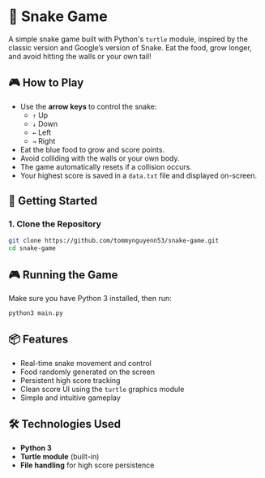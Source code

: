 # 🐍 Snake Game

A simple snake game built with Python's `turtle` module, inspired by the classic version and Google’s version of Snake. Eat the food, grow longer, and avoid hitting the walls or your own tail!

## 🎮 How to Play

- Use the **arrow keys** to control the snake:
  - `↑` Up
  - `↓` Down
  - `←` Left
  - `→` Right
- Eat the blue food to grow and score points.
- Avoid colliding with the walls or your own body.
- The game automatically resets if a collision occurs.
- Your highest score is saved in a `data.txt` file and displayed on-screen.

## 🚀 Getting Started

### 1. Clone the Repository

```bash
git clone https://github.com/tommynguyenn53/snake-game.git
cd snake-game

```

## 🎮 Running the Game
Make sure you have Python 3 installed, then run:
```bash
python3 main.py 
```

## 📦 Features

- Real-time snake movement and control
- Food randomly generated on the screen
- Persistent high score tracking
- Clean score UI using the `turtle` graphics module
- Simple and intuitive gameplay

## 🛠 Technologies Used

- **Python 3**
- **Turtle module** (built-in)
- **File handling** for high score persistence




